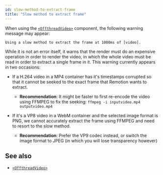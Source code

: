 ```yaml
---
id: slow-method-to-extract-frame
title: "Slow method to extract frame"
---
```


When using the [`<OffthreadVideo>`](/docs/offthreadvideo) component, the following warning message may appear:

```
Using a slow method to extract the frame at 1000ms of [video].
```

While it is not an error itself, it warns that the render must do an expensive operation in order to render the video, in which the whole video must be read in order to extract a single frame in it. This warning currently appears in two occasions:

- If a H.264 video in a MP4 container has it's timestamps corrupted so that it cannot be seeked to the exact frame that Remotion wants to extract.

  - **Recommendation**: It might be faster to first re-encode the video using FFMPEG to fix the seeking: `ffmpeg -i inputvideo.mp4 outputvideo.mp4`

- If it's a VP8 video in a WebM container and the selected image format is PNG, we cannot accurately extract the frame using FFMPEG and need to resort to the slow method.
  - **Recommendation**: Prefer the VP9 codec instead, or switch the image format to JPEG (in which you will lose transparency however)

## See also

- [`<OffthreadVideo>`](/docs/offthreadvideo)
